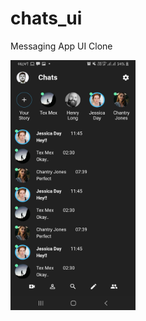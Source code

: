 # chats_ui

Messaging App UI Clone

<img src=https://github.com/hsinha610/chats_ui/blob/master/Screenshot_20210216-064757.jpg width="200" height="400"/>
